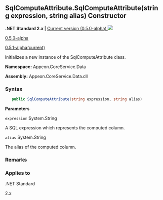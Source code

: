 ## **SqlComputeAttribute.SqlComputeAttribute(string expression, string alias) Constructor**

**.NET Standard 2.x |**  <a href="javascript:void(0)" class="dropdown">Current version (0.5.0-alpha) <img src="~/images/dropdown.png"/></a>

<div class="otherversions"  value="versdiv">

<a href="javascript:void(0)">0.5.0-alpha</a>

<a href="javascript:void(0)">0.5.1-alpha(current)</a>

</div>

Initializes a new instance of the SqlComputeAttribute class.

 **Namespace:** Appeon.CoreService.Data

 **Assembly:** Appeon.CoreService.Data.dll

### **Syntax**

```c#
   public SqlComputeAttribute(string expression, string alias)
```

**Parameters**

`expression`	System.String

A SQL expression which represents the computed column.

`alias` System.String

The alias of the computed column.

### **Remarks**



### **Applies to**

.NET Standard 

2.x
